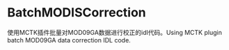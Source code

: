 # BatchMODISCorrection
使用MCTK插件批量对MOD09GA数据进行校正的idl代码。Using MCTK plugin batch MOD09GA data correction IDL code.
